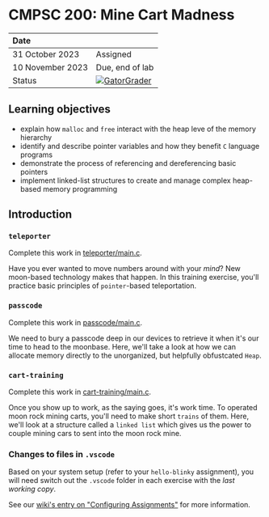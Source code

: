 # CMPSC 200: Mine Cart Madness

| Date              |          |
|:------------------|:---------|
| 31 October 2023 | Assigned  |
| 10 November 2023| Due, end of lab       |
| Status           | [![GatorGrader](../../actions/workflows/main.yml/badge.svg)](../../actions/workflows/main.yml) |


## Learning objectives

* explain how `malloc` and `free` interact with the heap leve of the memory hierarchy
* identify and describe pointer variables and how they benefit `C` language programs
* demonstrate the process of referencing and dereferencing basic pointers
* implement linked-list structures to create and manage complex heap-based memory programming

## Introduction

### `teleporter`

Complete this work in [teleporter/main.c](teleporter/main.c).

Have you ever wanted to move numbers around with your _mind_? New moon-based technology makes that happen. In this training exercise, you'll practice basic principles of `pointer`-based teleportation.

### `passcode`

Complete this work in [passcode/main.c](passcode/main.c).

We need to bury a passcode deep in our devices to retrieve it when it's our time to head to the moonbase. Here, we'll take a look at how we can allocate memory directly to the unorganized, but helpfully obfustcated `Heap`.

### `cart-training`

Complete this work in [cart-training/main.c](cart-training/main.c).

Once you show up to work, as the saying goes, it's work time. To operated moon rock mining carts, you'll need to make short `trains` of them. Here, we'll look at a structure called a `linked list` which gives us the power to couple mining cars to sent into the moon rock mine.

### Changes to files in `.vscode`

Based on your system setup (refer to your `hello-blinky` assignment), you will need switch out the `.vscode` folder in each exercise with the _last working copy_.

See our [wiki's entry  on "Configuring Assignments"](https://github.com/allegheny-college-cmpsc-200-fall-2023/course-materials/wiki/03-Configuring-Assignments)
for more information.

